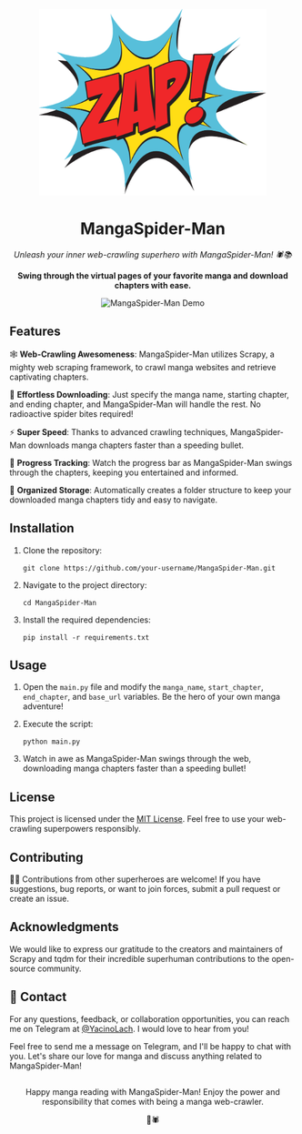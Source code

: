 <p align="center">
  <img src="mangaspiderman_logo.png" alt="MangaSpider-Man Logo" width="400">
</p>

<h1 align="center">MangaSpider-Man</h1>

<p align="center">
  <em>Unleash your inner web-crawling superhero with MangaSpider-Man! 🕷️📚</em>
</p>

<p align="center">
  <strong>Swing through the virtual pages of your favorite manga and download chapters with ease.</strong>
</p>

<p align="center">
  <img src="demo.gif" alt="MangaSpider-Man Demo" width="600">
</p>

## Features

🕸️ **Web-Crawling Awesomeness**: MangaSpider-Man utilizes Scrapy, a mighty web scraping framework, to crawl manga websites and retrieve captivating chapters.

📖 **Effortless Downloading**: Just specify the manga name, starting chapter, and ending chapter, and MangaSpider-Man will handle the rest. No radioactive spider bites required!

⚡️ **Super Speed**: Thanks to advanced crawling techniques, MangaSpider-Man downloads manga chapters faster than a speeding bullet.

🔄 **Progress Tracking**: Watch the progress bar as MangaSpider-Man swings through the chapters, keeping you entertained and informed.

📁 **Organized Storage**: Automatically creates a folder structure to keep your downloaded manga chapters tidy and easy to navigate.

## Installation

1. Clone the repository:

   ```shell
   git clone https://github.com/your-username/MangaSpider-Man.git
   ```

2. Navigate to the project directory:

   ```shell
   cd MangaSpider-Man
   ```

3. Install the required dependencies:

   ```shell
   pip install -r requirements.txt
   ```

## Usage

1. Open the `main.py` file and modify the `manga_name`, `start_chapter`, `end_chapter`, and `base_url` variables. Be the hero of your own manga adventure!

2. Execute the script:

   ```shell
   python main.py
   ```

3. Watch in awe as MangaSpider-Man swings through the web, downloading manga chapters faster than a speeding bullet!

## License

This project is licensed under the [MIT License](LICENSE). Feel free to use your web-crawling superpowers responsibly.

## Contributing

🦸‍♂️ Contributions from other superheroes are welcome! If you have suggestions, bug reports, or want to join forces, submit a pull request or create an issue.

## Acknowledgments

We would like to express our gratitude to the creators and maintainers of Scrapy and tqdm for their incredible superhuman contributions to the open-source community.

## 📧 Contact

For any questions, feedback, or collaboration opportunities, you can reach me on Telegram at <a href="https://t.me/YacinoLach" target="_blank">@YacinoLach</a>. I would love to hear from you!

Feel free to send me a message on Telegram, and I'll be happy to chat with you. Let's share our love for manga and discuss anything related to MangaSpider-Man!

##
<p align="center">
  Happy manga reading with MangaSpider-Man! Enjoy the power and responsibility that comes with being a manga web-crawler.
</p>
<p align="center">
🚀🕷️
</p>
